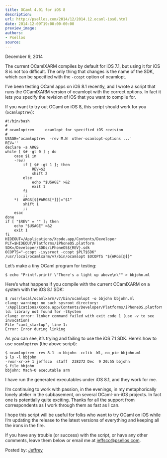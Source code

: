 ```yaml
---
title: OCaml 4.01 for iOS 8
description:
url: http://psellos.com/2014/12/2014.12.ocaml-ios8.html
date: 2014-12-09T19:00:00-00:00
preview_image:
authors:
- Psellos
source:
---
```


<div class="date">December 9, 2014</div>

<p>The current OCamlXARM compiles by default for iOS 7.1, but using it for
iOS 8 is not too difficult. The only thing that changes is the name of
the SDK, which can be specified with the <code>-ccopt</code> option of ocamlopt.</p>

<p>I&rsquo;ve been testing OCaml apps on iOS 8.1 recently, and I wrote a script
that runs the OCamlXARM version of ocamlopt with the correct options. In
fact it lets you specify the revision of iOS that you want to compile
for.</p>

<p>If you want to try out OCaml on iOS 8, this script should work for you
(<code>ocamloptrev</code>):</p>

<pre><code>#!/bin/bash
#
# ocamloptrev     ocamlopt for specified iOS revision
#
USAGE='ocamloptrev  -rev M.N  other-ocamlopt-options ...'
REV=''
declare -a ARGS
while [ $# -gt 0 ] ; do
    case $1 in
    -rev)
        if [ $# -gt 1 ]; then
            REV=$2
            shift 2
        else
            echo &quot;$USAGE&quot; &gt;&amp;2
            exit 1
        fi
        ;;
    *)  ARGS[${#ARGS[*]}]=&quot;$1&quot;
        shift 1
        ;;
    esac
done
if [ &quot;$REV&quot; = &quot;&quot; ]; then
    echo &quot;$USAGE&quot; &gt;&amp;2
    exit 1
fi
HIDEOUT=/Applications/Xcode.app/Contents/Developer 
PLT=$HIDEOUT/Platforms/iPhoneOS.platform 
SDK=/Developer/SDKs/iPhoneOS${REV}.sdk 
OCOPTS=&quot;-ccopt -isysroot -ccopt $PLT$SDK&quot; 
/usr/local/ocamlxarm/v7/bin/ocamlopt $OCOPTS &quot;${ARGS[@]}&quot;</code></pre>

<p>Let&rsquo;s make a tiny OCaml program for testing:</p>

<pre><code>$ echo &quot;Printf.printf \&quot;There's a light up above\n\&quot;&quot; &gt; bbjohn.ml</code></pre>

<p>Here&rsquo;s what happens if you compile with the current OCamlXARM on a
system with the iOS 8.1 SDK:</p>

<pre><code>$ /usr/local/ocamlxarm/v7/bin/ocamlopt -o bbjohn bbjohn.ml
clang: warning: no such sysroot directory: '/Applications/Xcode.app/Contents/Developer/Platforms/iPhoneOS.platform/Developer/SDKs/iPhoneOS7.1.sdk'
ld: library not found for -lSystem
clang: error: linker command failed with exit code 1 (use -v to see invocation)
File &quot;caml_startup&quot;, line 1:
Error: Error during linking</code></pre>

<p>As you can see, it&rsquo;s trying and failing to use the iOS 7.1 SDK. Here&rsquo;s
how to use <code>ocamloptrev</code> (the above script):</p>

<pre><code>$ ocamloptrev -rev 8.1 -o bbjohn -cclib -Wl,-no_pie bbjohn.ml
$ ls -l bbjohn
-rwxr-xr-x+ 1 jeffsco  staff  238272 Dec  9 20:55 bbjohn
$ file bbjohn
bbjohn: Mach-O executable arm</code></pre>

<p>I have run the generated executables under iOS 8.1, and they work for
me.</p>

<p>I&rsquo;m continuing to work with passion, in the evenings, in my
metaphorically lonely atelier in the subbasement, on several
OCaml-on-iOS projects. In fact one is potentially quite exciting. Thanks
for all the support from correspondents as I work through them as fast
as I can.</p>

<p>I hope this script will be useful for folks who want to try OCaml on iOS
while I&rsquo;m updating the release to the latest versions of everything and
keeping all the irons in the fire.</p>

<p>If you have any trouble (or success) with the script, or have any other
comments, leave them below or email me at <a href="mailto:jeffsco@psellos.com">jeffsco@psellos.com</a>.</p>

<p>Posted by: <a href="http://psellos.com/aboutus.html#jeffreya.scofieldphd">Jeffrey</a></p>

<p></p>

